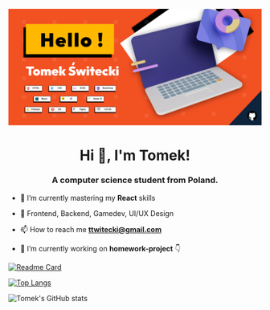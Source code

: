 ![Tomek's Github banner](banner.png)

<h1 align="center">Hi 👋, I'm Tomek!</h1>
<h3 align="center">A computer science student from Poland.</h3>



- 🌱 I’m currently mastering my **React** skills

- 📰 Frontend, Backend, Gamedev, UI/UX Design

- 📫 How to reach me **ttwitecki@gmail.com**

- 🔭 I’m currently working on **homework-project** 👇

[![Readme Card](https://github-readme-stats.vercel.app/api/pin/?username=TomekSwitecki&repo=homework-project&theme=react)](https://github.com/TomekSwitecki/homework-project)

[![Top Langs](https://github-readme-stats.vercel.app/api/top-langs/?username=TomekSwitecki&layout=compact&theme=react)](https://github.com/TomekSwitecki/github-readme-stats)

![Tomek's GitHub stats](https://github-readme-stats.vercel.app/api?username=TomekSwitecki&show_icons=true&theme=react)


